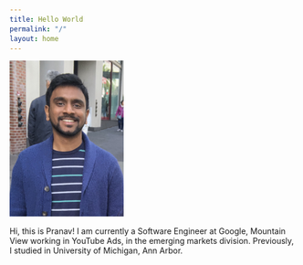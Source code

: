 ```yaml
---
title: Hello World
permalink: "/"
layout: home
---
```

<img src="/assets/me.jpg" class="img-fluid" width="200"/>

Hi, this is Pranav! I am currently a Software Engineer at Google, Mountain View working in YouTube Ads, in the emerging markets division. Previously, I studied in University of Michigan, Ann Arbor.
